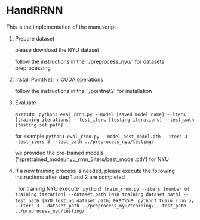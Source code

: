 # HandRRNN

This is the implementation of the manuscript

1. Prepare dataset 

    please download the NYU dataset

    follow the instructions in the './preprocess_nyu/' for datasets preprocessing 

2. Install PointNet++ CUDA operations

    follow the instructions in the './pointnet2' for installation 

3. Evaluate

    execute ``` python3 eval_rrnn.py --model [saved model name] --iters [training iterations] --test_iters [testing iterations] --test_path [testing set path]```

    for example 
    ```python3 eval_rrnn.py --model best_model.pth --iters 3 --test_iters 5 --test_path ../preprocess_nyu/testing/```

    we provided the pre-trained models ('./pretrained_model/nyu_rrnn_3iters/best_model.pth') for NYU

4. If a new training process is needed, please execute the following instructions after step 1 and 2 are completed

   . for training NYU
    execute ``` python3 train_rrnn.py --iters [number of training iteration] --dataset_path [NYU training dataset path] --test_path [NYU testing dataset path]```
    example ``` python3 train_rrnn.py --iters 3 --dataset_path ../preprocess_nyu/training/ --test_path ../preprocess_nyu/testing/```
